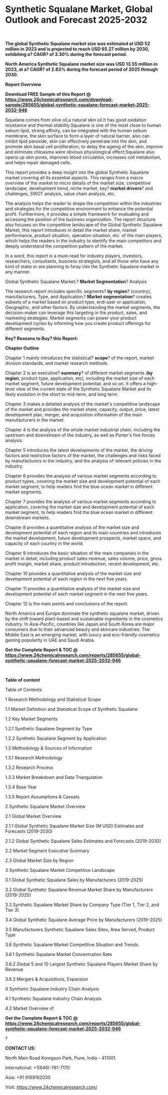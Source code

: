 <h1>Synthetic Squalane Market, Global Outlook and Forecast 2025-2032</h1><br/><p><span style="font-size:14px"><strong>The global Synthetic Squalane market size was estimated at USD 52 million in 2023 and is projected to reach USD 65.27 million by 2030, exhibiting a? <strong>CAGR</strong>? of 3.30% during the forecast period.</strong></span></p>
 
 
 
 <p><span style="font-size:14px"><strong>North America Synthetic Squalane market size was USD 13.55 million in 2023, at a? <strong>CAGR</strong>? of 2.83% during the forecast period of 2025 through 2030.</strong></span></p>
 
 
 
 <p><span style="font-size:14px"><strong>Report Overview</strong></span></p>
 
 
 
 <div><b>Download FREE Sample of this Report @ <a href="https://www.24chemicalresearch.com/download-sample/285655/global-synthetic-squalane-forecast-market-2025-2032-946">https://www.24chemicalresearch.com/download-sample/285655/global-synthetic-squalane-forecast-market-2025-2032-946</a></b></div>
 
 
 
 <p><span style="font-size:14px">Squalane comes from olive oil,a natural skin oil.It has good oxidation resistance and thermal stability.Squalane is one of the most close to human sebum lipid, strong affinity, can be integrated with the human sebum membrane, the skin surface to form a layer of natural barrier, also can inhibit lipid peroxide, skin can effectively penetrate into the skin, and promote skin basal cell proliferation, to delay the ageing of the skin, improve and eliminate chloasma were obvious physiological effect;Squalane also opens up skin pores, improves blood circulation, increases cell metabolism, and helps repair damaged cells.</span></p>
 
 
 
 <p><span style="font-size:14px">This report provides a deep insight into the global Synthetic Squalane market covering all its essential aspects. This ranges from a macro overview of the market to micro details of the market size, competitive landscape, development trend, niche market, key? <strong>market drivers</strong>? and challenges, SWOT analysis, value chain analysis, etc.</span></p>
 
 
 
 <p><span style="font-size:14px">The analysis helps the reader to shape the competition within the industries and strategies for the competitive environment to enhance the potential profit. Furthermore, it provides a simple framework for evaluating and accessing the position of the business organization. The report structure also focuses on the competitive landscape of the Global Synthetic Squalane Market, this report introduces in detail the market share, market performance, product situation, operation situation, etc. of the main players, which helps the readers in the industry to identify the main competitors and deeply understand the competition pattern of the market.</span></p>
 
 
 
 <p><span style="font-size:14px">In a word, this report is a must-read for industry players, investors, researchers, consultants, business strategists, and all those who have any kind of stake or are planning to foray into the Synthetic Squalane market in any manner.</span></p>
 
 
 
 <p><span style="font-size:14px">Global Synthetic Squalane Market:? <strong>Market Segmentation</strong>? Analysis</span></p>
 
 
 
 <p><span style="font-size:14px">The research report includes specific segments? <strong>by region</strong>? (country), manufacturers, Type, and Application.? <strong>Market segmentation</strong>? creates subsets of a market based on product type, end-user or application, Geographic, and other factors. By understanding the market segments, the decision-maker can leverage this targeting in the product, sales, and marketing strategies. Market segments can power your product development cycles by informing how you create product offerings for different segments.</span></p>
 
 
 
 <p><span style="font-size:14px"><strong>Key? <strong>Reasons to Buy</strong>? this Report:</strong></span></p>
 
 
 
 <p><span style="font-size:14px"><strong>Chapter Outline</strong></span></p>
 
 
 
 <p><span style="font-size:14px">Chapter 1 mainly introduces the statistical? <strong><strong>scope</strong></strong>? of the report, market division standards, and market research methods.</span></p>
 
 
 
 <p><span style="font-size:14px">Chapter 2 is an executive? <strong><strong>summary</strong></strong>? of different market segments (<strong>by region</strong>, product type, application, etc), including the market size of each market segment, future development potential, and so on. It offers a high-level view of the current state of the Synthetic Squalane Market and its likely evolution in the short to mid-term, and long term.</span></p>
 
 
 
 <p><span style="font-size:14px">Chapter 3 makes a detailed analysis of the market&#39;s competitive landscape of the market and provides the market share, capacity, output, price, latest development plan, merger, and acquisition information of the main manufacturers in the market.</span></p>
 
 
 
 <p><span style="font-size:14px">Chapter 4 is the analysis of the whole market industrial chain, including the upstream and downstream of the industry, as well as Porter&#39;s five forces analysis.</span></p>
 
 
 
 <p><span style="font-size:14px">Chapter 5 introduces the latest developments of the market, the driving factors and restrictive factors of the market, the challenges and risks faced by manufacturers in the industry, and the analysis of relevant policies in the industry.</span></p>
 
 
 
 <p><span style="font-size:14px">Chapter 6 provides the analysis of various market segments according to product types, covering the market size and development potential of each market segment, to help readers find the blue ocean market in different market segments.</span></p>
 
 
 
 <p><span style="font-size:14px">Chapter 7 provides the analysis of various market segments according to application, covering the market size and development potential of each market segment, to help readers find the blue ocean market in different downstream markets.</span></p>
 
 
 
 <p><span style="font-size:14px">Chapter 8 provides a quantitative analysis of the market size and development potential of each region and its main countries and introduces the market development, future development prospects, market space, and capacity of each country in the world.</span></p>
 
 
 
 <p><span style="font-size:14px">Chapter 9 introduces the basic situation of the main companies in the market in detail, including product sales revenue, sales volume, price, gross profit margin, market share, product introduction, recent development, etc.</span></p>
 
 
 
 <p><span style="font-size:14px">Chapter 10 provides a quantitative analysis of the market size and development potential of each region in the next five years.</span></p>
 
 
 
 <p><span style="font-size:14px">Chapter 11 provides a quantitative analysis of the market size and development potential of each market segment in the next five years.</span></p>
 
 
 
 <p><span style="font-size:14px">Chapter 12 is the main points and conclusions of the report.</span></p>
 
 
 
 <p><span style="font-size:14px">North America and Europe dominate the synthetic squalane market, driven by the shift toward plant-based and sustainable ingredients in the cosmetics industry. In Asia-Pacific, countries like Japan and South Korea are major consumers due to their advanced beauty and skincare industries. The Middle East is an emerging market, with luxury and eco-friendly cosmetics gaining popularity in UAE and Saudi Arabia.</span></p>
 
 
 
 <div><b>Get the Complete Report & TOC @ <a href="https://www.24chemicalresearch.com/reports/285655/global-synthetic-squalane-forecast-market-2025-2032-946">https://www.24chemicalresearch.com/reports/285655/global-synthetic-squalane-forecast-market-2025-2032-946</a></b></div>
 
 
 
 <p><br />
 
 <b>Table of content</b></p>
 
 
 
 <p>Table of Contents<br />
 
 1 Research Methodology and Statistical Scope<br />
 
 1.1 Market Definition and Statistical Scope of Synthetic Squalane<br />
 
 1.2 Key Market Segments<br />
 
 1.2.1 Synthetic Squalane Segment by Type<br />
 
 1.2.2 Synthetic Squalane Segment by Application<br />
 
 1.3 Methodology & Sources of Information<br />
 
 1.3.1 Research Methodology<br />
 
 1.3.2 Research Process<br />
 
 1.3.3 Market Breakdown and Data Triangulation<br />
 
 1.3.4 Base Year<br />
 
 1.3.5 Report Assumptions & Caveats<br />
 
 2 Synthetic Squalane Market Overview<br />
 
 2.1 Global Market Overview<br />
 
 2.1.1 Global Synthetic Squalane Market Size (M USD) Estimates and Forecasts (2019-2030)<br />
 
 2.1.2 Global Synthetic Squalane Sales Estimates and Forecasts (2019-2030)<br />
 
 2.2 Market Segment Executive Summary<br />
 
 2.3 Global Market Size by Region<br />
 
 3 Synthetic Squalane Market Competitive Landscape<br />
 
 3.1 Global Synthetic Squalane Sales by Manufacturers (2019-2025)<br />
 
 3.2 Global Synthetic Squalane Revenue Market Share by Manufacturers (2019-2025)<br />
 
 3.3 Synthetic Squalane Market Share by Company Type (Tier 1, Tier 2, and Tier 3)<br />
 
 3.4 Global Synthetic Squalane Average Price by Manufacturers (2019-2025)<br />
 
 3.5 Manufacturers Synthetic Squalane Sales Sites, Area Served, Product Type<br />
 
 3.6 Synthetic Squalane Market Competitive Situation and Trends<br />
 
 3.6.1 Synthetic Squalane Market Concentration Rate<br />
 
 3.6.2 Global 5 and 10 Largest Synthetic Squalane Players Market Share by Revenue<br />
 
 3.6.3 Mergers & Acquisitions, Expansion<br />
 
 4 Synthetic Squalane Industry Chain Analysis<br />
 
 4.1 Synthetic Squalane Industry Chain Analysis<br />
 
 4.2 Market Overview of</p>
 
 
 
 <div><b>Get the Complete Report & TOC @ <a href="https://www.24chemicalresearch.com/reports/285655/global-synthetic-squalane-forecast-market-2025-2032-946">https://www.24chemicalresearch.com/reports/285655/global-synthetic-squalane-forecast-market-2025-2032-946</a></b></div>
 
 
 
 <p>? </p>
 
 
 
 <p><b>CONTACT US:</b><br />
 
 North Main Road Koregaon Park, Pune, India - 411001.<br />
 
 International: +1(646)-781-7170<br />
 
 Asia: +91 9169162030<br />
 
 Visit: <a href="https://www.24chemicalresearch.com/">https://www.24chemicalresearch.com/</a></p>